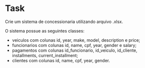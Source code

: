 # Task
Crie um sistema de concessionaria utilizando arquivo .xlsx.

O sistema possue as seguintes classes:

- veiculos com colunas id, year, make, model, description e price;
- funcionarios com colunas id, name, cpf, year, gender e salary;
- pagamentos com colunas id_funcionario, id_veiculo, id_cliente, installments, current_installment;
- clientes com colunas id, name, cpf, year, gender.
